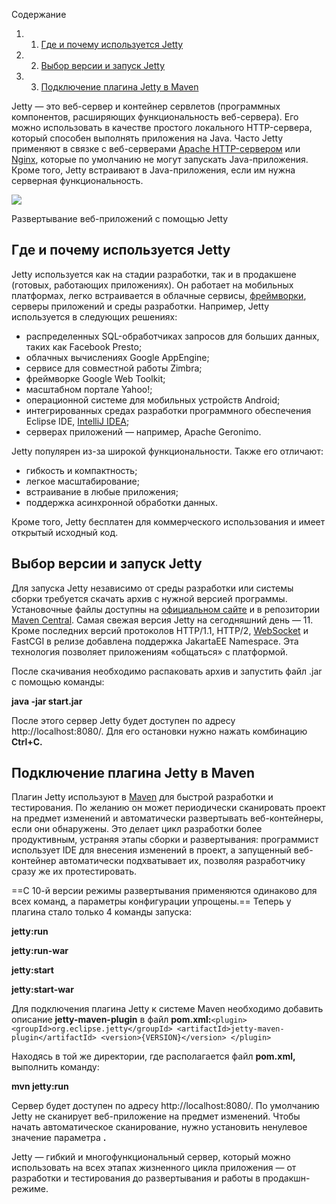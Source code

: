 Содержание

1. 1. [Где и почему используется Jetty](https://blog.skillfactory.ru/glossary/jetty/#где-и-почему-используется-jetty)
2. 2. [Выбор версии и запуск Jetty](https://blog.skillfactory.ru/glossary/jetty/#выбор-версии-и-запуск-jetty)
3. 3. [Подключение плагина Jetty в Maven](https://blog.skillfactory.ru/glossary/jetty/#подключение-плагина-jetty-в-maven)

Jetty — это веб-сервер и контейнер сервлетов (программных компонентов, расширяющих функциональность веб-сервера). Его можно использовать в качестве простого локального HTTP-сервера, который способен выполнять приложения на Java. Часто Jetty применяют в связке с веб-серверами [Apache HTTP-сервером](https://blog.skillfactory.ru/glossary/apache/) или [Nginx](https://blog.skillfactory.ru/glossary/nginx/), которые по умолчанию не могут запускать Java-приложения. Кроме того, Jetty встраивают в Java-приложения, если им нужна серверная функциональность.

![](https://blog.skillfactory.ru/wp-content/uploads/2023/02/jetty-1-1220273.png)

Развертывание веб-приложений с помощью Jetty

## Где и почему используется Jetty

Jetty используется как на стадии разработки, так и в продакшене (готовых, работающих приложениях). Он работает на мобильных платформах, легко встраивается в облачные сервисы, [фреймворки](https://blog.skillfactory.ru/glossary/framework/), серверы приложений и среды разработки. Например, Jetty используется в следующих решениях:
- распределенных SQL-обработчиках запросов для больших данных, таких как Facebook Presto;
- облачных вычислениях Google AppEngine;
- сервисе для совместной работы Zimbra;
- фреймворке Google Web Toolkit;
- масштабном портале Yahoo!;
- операционной системе для мобильных устройств Android;
- интегрированных средах разработки программного обеспечения Eclipse IDE, [IntelliJ IDEA](https://blog.skillfactory.ru/glossary/intellij-idea/);
- серверах приложений — например, Apache Geronimo. 

Jetty популярен из-за широкой функциональности. Также его отличают:

- гибкость и компактность;
- легкое масштабирование;
- встраивание в любые приложения;
- поддержка асинхронной обработки данных.

Кроме того, Jetty бесплатен для коммерческого использования и имеет открытый исходный код.

## Выбор версии и запуск Jetty

Для запуска Jetty независимо от среды разработки или системы сборки требуется скачать архив с нужной версией программы. Установочные файлы доступны на [официальном сайте](https://www.eclipse.org/jetty/download.php) и в репозитории [Maven Central](https://repo1.maven.org/maven2/org/eclipse/jetty). Самая свежая версия Jetty на сегодняшний день — 11. Кроме последних версий протоколов HTTP/1.1, HTTP/2, [WebSocket](https://blog.skillfactory.ru/glossary/websocket/) и FastCGI в релизе добавлена поддержка JakartaEE Namespace. Эта технология позволяет приложениям «общаться» с платформой.

После скачивания необходимо распаковать архив и запустить файл .jar с помощью команды:

**java -jar start.jar**

После этого сервер Jetty будет доступен по адресу http://localhost:8080/. Для его остановки нужно нажать комбинацию **Ctrl+C.**

## Подключение плагина Jetty в Maven

Плагин Jetty используют в [Maven](https://blog.skillfactory.ru/glossary/maven/) для быстрой разработки и тестирования. По желанию он может периодически сканировать проект на предмет изменений и автоматически развертывать веб-контейнеры, если они обнаружены. Это делает цикл разработки более продуктивным, устраняя этапы сборки и развертывания: программист использует IDE для внесения изменений в проект, а запущенный веб-контейнер автоматически подхватывает их, позволяя разработчику сразу же их протестировать.

==С 10-й версии режимы развертывания применяются одинаково для всех команд, а параметры конфигурации упрощены.== Теперь у плагина стало только 4 команды запуска:

**jetty:run**

**jetty:run-war**

**jetty:start**

**jetty:start-war**

Для подключения плагина Jetty к системе Maven необходимо добавить описание **jetty-maven-plugin** в файл **pom.xml:**`<plugin> <groupId>org.eclipse.jetty</groupId> <artifactId>jetty-maven-plugin</artifactId> <version>{VERSION}</version> </plugin>`

Находясь в той же директории, где располагается файл **pom.xml,** выполнить команду:

**mvn jetty:run**

Сервер будет доступен по адресу http://localhost:8080/. По умолчанию Jetty не сканирует веб-приложение на предмет изменений. Чтобы начать автоматическое сканирование, нужно установить ненулевое значение параметра **<scan>.**

Jetty — гибкий и многофункциональный сервер, который можно использовать на всех этапах жизненного цикла приложения — от разработки и тестирования до развертывания и работы в продакшн-режиме.